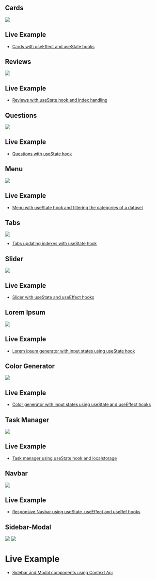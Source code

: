 ## Cards

![](./screenshots/cards.jpeg)

## Live Example

- [Cards with useEffect and useState hooks](https://beautiful-tiramisu-b20117.netlify.app/)

## Reviews

![](./screenshots/reviews.jpeg)

## Live Example

- [Reviews with useState hook and index handling](https://sage-crisp-b4c150.netlify.app/)

## Questions

![](./screenshots/questions.jpeg)

## Live Example

- [Questions with useState hook](https://calm-sunflower-94db63.netlify.app/)

## Menu

![](./screenshots/menu.jpeg)

## Live Example

- [Menu with useState hook and filtering the categories of a dataset](https://magnificent-sundae-57951c.netlify.app/)

## Tabs

![](./screenshots/tabs.jpeg)

- [Tabs updating indexes with useState hook](https://stellular-cobbler-1e47a7.netlify.app/)

## Slider

![](./screenshots/slider.jpeg)

## Live Example

- [Slider with useState and useEffect hooks](https://glowing-bubblegum-a992ff.netlify.app/)

## Lorem Ipsum

![](./screenshots/lorem-ipsum.jpeg)

## Live Example

- [Lorem ipsum generator with input states using useState hook](https://lustrous-gingersnap-a23de8.netlify.app/)

## Color Generator

![](./screenshots/color-generator.jpeg)

## Live Example

- [Color generator with input states using useState and useEffect hooks](https://golden-pasca-f1b1a8.netlify.app/)
## Task Manager
![](./screenshots/task-manager.jpeg)
## Live Example
- [Task manager using useState hook and localstorage](https://strong-druid-eb378d.netlify.app/)
## Navbar
![](./screenshots/navbar.jpeg)
## Live Example
- [Responsive Navbar using useState, useEffect and useRef hooks](https://comforting-faloodeh-6bd6c6.netlify.app/)
## Sidebar-Modal
![](./screenshots/sidebar-modal-1.jpeg)
![](./screenshots/sidebar-modal-2.jpeg)
# Live Example
- [Sidebar and Modal components using Context Api](https://graceful-pothos-48b1d5.netlify.app/)